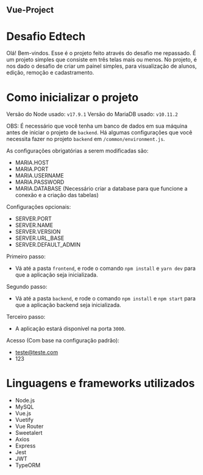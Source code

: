 ## Vue-Project
# Desafio Edtech

Olá! Bem-vindos. Esse é o projeto feito através do desafio me repassado. É um projeto simples que consiste em três telas mais ou menos. No projeto, é nos dado o desafio de criar um painel simples, para visualização de alunos, edição, remoção e cadastramento.

# Como inicializar o projeto

Versão do Node usado: `v17.9.1`
Versão do MariaDB usado: `v10.11.2`

OBS: É necessário que você tenha um banco de dados em sua máquina antes de iniciar o projeto de `backend`. Há algumas configurações que você necessita fazer no projeto `backend` em `/common/environment.js`.

As configurações obrigatórias a serem modificadas são:
  * MARIA.HOST
  * MARIA.PORT
  * MARIA.USERNAME
  * MARIA.PASSWORD
  * MARIA.DATABASE (Necessário criar a database para que funcione a conexão e a criação das tabelas)

Configurações opcionais:
  * SERVER.PORT
  * SERVER.NAME
  * SERVER.VERSION
  * SERVER.URL_BASE
  * SERVER.DEFAULT_ADMIN

Primeiro passo:
  - Vá até a pasta `frontend`, e rode o comando `npm install` e `yarn dev` para que a aplicação seja inicializada.

Segundo passo:
  - Vá até a pasta `backend`, e rode o comando `npm install` e `npm start` para que a aplicação backend seja inicializada.

Terceiro passo:
  - A aplicação estará disponível na porta `3000`.

Acesso (Com base na configuração padrão):
  - teste@teste.com
  - 123

# Linguagens e frameworks utilizados

- Node.js
- MySQL
- Vue.js
- Vuetify
- Vue Router
- Sweetalert
- Axios
- Express
- Jest
- JWT
- TypeORM
